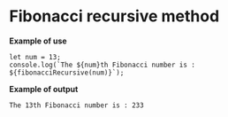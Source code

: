 # Fibonacci recursive method

**Example of use**

    let num = 13;
    console.log(`The ${num}th Fibonacci number is : ${fibonacciRecursive(num)}`);

**Example of output**

    The 13th Fibonacci number is : 233